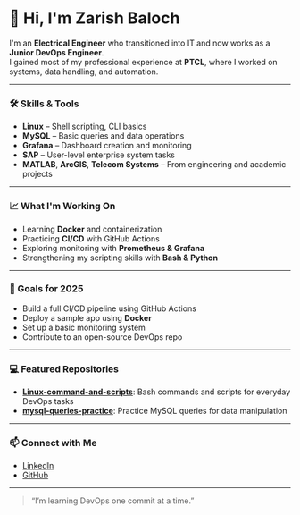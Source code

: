 # 👋 Hi, I'm Zarish Baloch

I'm an **Electrical Engineer** who transitioned into IT and now works as a **Junior DevOps Engineer**.  
I gained most of my professional experience at **PTCL**, where I worked on systems, data handling, and automation.

---

### 🛠️ Skills & Tools
- **Linux** – Shell scripting, CLI basics  
- **MySQL** – Basic queries and data operations  
- **Grafana** – Dashboard creation and monitoring  
- **SAP** – User-level enterprise system tasks  
- **MATLAB**, **ArcGIS**, **Telecom Systems** – From engineering and academic projects  

---

### 📈 What I'm Working On
- Learning **Docker** and containerization  
- Practicing **CI/CD** with GitHub Actions  
- Exploring monitoring with **Prometheus & Grafana**  
- Strengthening my scripting skills with **Bash & Python**

---

### 🌱 Goals for 2025
- Build a full CI/CD pipeline using GitHub Actions  
- Deploy a sample app using **Docker**  
- Set up a basic monitoring system  
- Contribute to an open-source DevOps repo

---

### 💻 Featured Repositories
- [**Linux-command-and-scripts**](https://github.com/zarish-baloch/Linux-command-and-scripts): Bash commands and scripts for everyday DevOps tasks  
- [**mysql-queries-practice**](https://github.com/zarish-baloch/mysql-queries-practice): Practice MySQL queries for data manipulation

---

### 📫 Connect with Me
- [LinkedIn](https://www.linkedin.com/in/zarish-baloch-8bb74030a)  
- [GitHub](https://github.com/zarish-baloch)

---

> “I’m learning DevOps one commit at a time.” 
